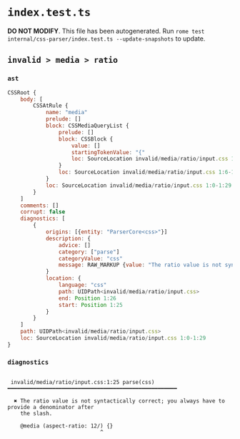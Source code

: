 # `index.test.ts`

**DO NOT MODIFY**. This file has been autogenerated. Run `rome test internal/css-parser/index.test.ts --update-snapshots` to update.

## `invalid > media > ratio`

### `ast`

```javascript
CSSRoot {
	body: [
		CSSAtRule {
			name: "media"
			prelude: []
			block: CSSMediaQueryList {
				prelude: []
				block: CSSBlock {
					value: []
					startingTokenValue: "{"
					loc: SourceLocation invalid/media/ratio/input.css 1:27-1:29
				}
				loc: SourceLocation invalid/media/ratio/input.css 1:6-1:29
			}
			loc: SourceLocation invalid/media/ratio/input.css 1:0-1:29
		}
	]
	comments: []
	corrupt: false
	diagnostics: [
		{
			origins: [{entity: "ParserCore<css>"}]
			description: {
				advice: []
				category: ["parse"]
				categoryValue: "css"
				message: RAW_MARKUP {value: "The ratio value is not syntactically correct; you always have to provide a denominator after the slash."}
			}
			location: {
				language: "css"
				path: UIDPath<invalid/media/ratio/input.css>
				end: Position 1:26
				start: Position 1:25
			}
		}
	]
	path: UIDPath<invalid/media/ratio/input.css>
	loc: SourceLocation invalid/media/ratio/input.css 1:0-1:29
}
```

### `diagnostics`

```

 invalid/media/ratio/input.css:1:25 parse(css) ━━━━━━━━━━━━━━━━━━━━━━━━━━━━━━━━━━━━━━━━━━━━━━━━━━━━━

  ✖ The ratio value is not syntactically correct; you always have to provide a denominator after
    the slash.

    @media (aspect-ratio: 12/) {}
                             ^


```
